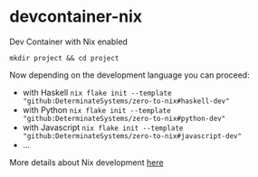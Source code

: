 # devcontainer-nix
Dev Container with Nix enabled

```shell
mkdir project && cd project
```
Now depending on the development language you can proceed:

  - with Haskell `nix flake init --template "github:DeterminateSystems/zero-to-nix#haskell-dev"`
  - with Python `nix flake init --template "github:DeterminateSystems/zero-to-nix#python-dev"`
  - with Javascript `nix flake init --template "github:DeterminateSystems/zero-to-nix#javascript-dev"`
  - ...

More details about Nix development [here][def]

[def]: https://zero-to-nix.com/start/nix-develop#flake
